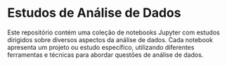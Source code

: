 # Estudos de Análise de Dados
Este repositório contém uma coleção de notebooks Jupyter com estudos dirigidos sobre diversos aspectos da análise de dados. Cada notebook apresenta um projeto ou estudo específico, utilizando diferentes ferramentas e técnicas para abordar questões de análise de dados.
